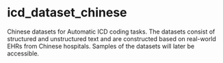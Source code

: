 # icd_dataset_chinese
Chinese datasets for Automatic ICD coding tasks. 
The datasets consist of structured and unstructured text and are constructed based on real-world EHRs from Chinese hospitals. 
Samples of the datasets will later be accessible.
